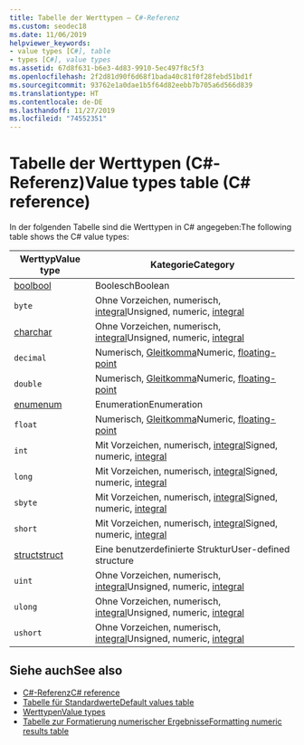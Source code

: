 ```yaml
---
title: Tabelle der Werttypen – C#-Referenz
ms.custom: seodec18
ms.date: 11/06/2019
helpviewer_keywords:
- value types [C#], table
- types [C#], value types
ms.assetid: 67d8f631-b6e3-4d83-9910-5ec497f8c5f3
ms.openlocfilehash: 2f2d81d90f6d68f1bada40c81f0f28febd51bd1f
ms.sourcegitcommit: 93762e1a0dae1b5f64d82eebb7b705a6d566d839
ms.translationtype: HT
ms.contentlocale: de-DE
ms.lasthandoff: 11/27/2019
ms.locfileid: "74552351"
---
```

# <a name="value-types-table-c-reference"></a><span data-ttu-id="82d4d-102">Tabelle der Werttypen (C#-Referenz)</span><span class="sxs-lookup"><span data-stu-id="82d4d-102">Value types table (C# reference)</span></span>

<span data-ttu-id="82d4d-103">In der folgenden Tabelle sind die Werttypen in C# angegeben:</span><span class="sxs-lookup"><span data-stu-id="82d4d-103">The following table shows the C# value types:</span></span>

|<span data-ttu-id="82d4d-104">Werttyp</span><span class="sxs-lookup"><span data-stu-id="82d4d-104">Value type</span></span>|<span data-ttu-id="82d4d-105">Kategorie</span><span class="sxs-lookup"><span data-stu-id="82d4d-105">Category</span></span>|
|----------------|--------------|
|[<span data-ttu-id="82d4d-106">bool</span><span class="sxs-lookup"><span data-stu-id="82d4d-106">bool</span></span>](../builtin-types/bool.md)|<span data-ttu-id="82d4d-107">Boolesch</span><span class="sxs-lookup"><span data-stu-id="82d4d-107">Boolean</span></span>|
|`byte`|<span data-ttu-id="82d4d-108">Ohne Vorzeichen, numerisch, [integral](../builtin-types/integral-numeric-types.md)</span><span class="sxs-lookup"><span data-stu-id="82d4d-108">Unsigned, numeric, [integral](../builtin-types/integral-numeric-types.md)</span></span>|
|[<span data-ttu-id="82d4d-109">char</span><span class="sxs-lookup"><span data-stu-id="82d4d-109">char</span></span>](../builtin-types/char.md)|<span data-ttu-id="82d4d-110">Ohne Vorzeichen, numerisch, [integral](../builtin-types/integral-numeric-types.md)</span><span class="sxs-lookup"><span data-stu-id="82d4d-110">Unsigned, numeric, [integral](../builtin-types/integral-numeric-types.md)</span></span>|
|`decimal`|<span data-ttu-id="82d4d-111">Numerisch, [Gleitkomma](../builtin-types/floating-point-numeric-types.md)</span><span class="sxs-lookup"><span data-stu-id="82d4d-111">Numeric, [floating-point](../builtin-types/floating-point-numeric-types.md)</span></span>|
|`double`|<span data-ttu-id="82d4d-112">Numerisch, [Gleitkomma](../builtin-types/floating-point-numeric-types.md)</span><span class="sxs-lookup"><span data-stu-id="82d4d-112">Numeric, [floating-point](../builtin-types/floating-point-numeric-types.md)</span></span>|
|[<span data-ttu-id="82d4d-113">enum</span><span class="sxs-lookup"><span data-stu-id="82d4d-113">enum</span></span>](enum.md)|<span data-ttu-id="82d4d-114">Enumeration</span><span class="sxs-lookup"><span data-stu-id="82d4d-114">Enumeration</span></span>|
|`float`|<span data-ttu-id="82d4d-115">Numerisch, [Gleitkomma](../builtin-types/floating-point-numeric-types.md)</span><span class="sxs-lookup"><span data-stu-id="82d4d-115">Numeric, [floating-point](../builtin-types/floating-point-numeric-types.md)</span></span>|
|`int`|<span data-ttu-id="82d4d-116">Mit Vorzeichen, numerisch, [integral](../builtin-types/integral-numeric-types.md)</span><span class="sxs-lookup"><span data-stu-id="82d4d-116">Signed, numeric, [integral](../builtin-types/integral-numeric-types.md)</span></span>|
|`long`|<span data-ttu-id="82d4d-117">Mit Vorzeichen, numerisch, [integral](../builtin-types/integral-numeric-types.md)</span><span class="sxs-lookup"><span data-stu-id="82d4d-117">Signed, numeric, [integral](../builtin-types/integral-numeric-types.md)</span></span>|
|`sbyte`|<span data-ttu-id="82d4d-118">Mit Vorzeichen, numerisch, [integral](../builtin-types/integral-numeric-types.md)</span><span class="sxs-lookup"><span data-stu-id="82d4d-118">Signed, numeric, [integral](../builtin-types/integral-numeric-types.md)</span></span>|
|`short`|<span data-ttu-id="82d4d-119">Mit Vorzeichen, numerisch, [integral](../builtin-types/integral-numeric-types.md)</span><span class="sxs-lookup"><span data-stu-id="82d4d-119">Signed, numeric, [integral](../builtin-types/integral-numeric-types.md)</span></span>|
|[<span data-ttu-id="82d4d-120">struct</span><span class="sxs-lookup"><span data-stu-id="82d4d-120">struct</span></span>](struct.md)|<span data-ttu-id="82d4d-121">Eine benutzerdefinierte Struktur</span><span class="sxs-lookup"><span data-stu-id="82d4d-121">User-defined structure</span></span>|
|`uint`|<span data-ttu-id="82d4d-122">Ohne Vorzeichen, numerisch, [integral](../builtin-types/integral-numeric-types.md)</span><span class="sxs-lookup"><span data-stu-id="82d4d-122">Unsigned, numeric, [integral](../builtin-types/integral-numeric-types.md)</span></span>|
|`ulong`|<span data-ttu-id="82d4d-123">Ohne Vorzeichen, numerisch, [integral](../builtin-types/integral-numeric-types.md)</span><span class="sxs-lookup"><span data-stu-id="82d4d-123">Unsigned, numeric, [integral](../builtin-types/integral-numeric-types.md)</span></span>|
|`ushort`|<span data-ttu-id="82d4d-124">Ohne Vorzeichen, numerisch, [integral](../builtin-types/integral-numeric-types.md)</span><span class="sxs-lookup"><span data-stu-id="82d4d-124">Unsigned, numeric, [integral](../builtin-types/integral-numeric-types.md)</span></span>|

## <a name="see-also"></a><span data-ttu-id="82d4d-125">Siehe auch</span><span class="sxs-lookup"><span data-stu-id="82d4d-125">See also</span></span>

- [<span data-ttu-id="82d4d-126">C#-Referenz</span><span class="sxs-lookup"><span data-stu-id="82d4d-126">C# reference</span></span>](../index.md)
- [<span data-ttu-id="82d4d-127">Tabelle für Standardwerte</span><span class="sxs-lookup"><span data-stu-id="82d4d-127">Default values table</span></span>](default-values-table.md)
- [<span data-ttu-id="82d4d-128">Werttypen</span><span class="sxs-lookup"><span data-stu-id="82d4d-128">Value types</span></span>](value-types.md)
- [<span data-ttu-id="82d4d-129">Tabelle zur Formatierung numerischer Ergebnisse</span><span class="sxs-lookup"><span data-stu-id="82d4d-129">Formatting numeric results table</span></span>](formatting-numeric-results-table.md)
